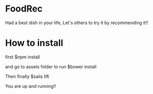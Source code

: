 # FoodRec
Had a best dish in your life, Let's others to try it by recommending it!!

# How to install

first $npm install

and go to assets folder to run $bower install

Then finally $sails lift 

You are up and running!!

